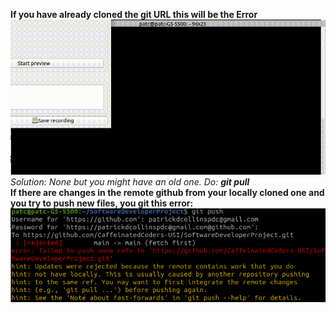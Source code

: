 **If you have already cloned the git URL this will be the Error**<br />
![](cloned_already.gif)<br />
*Solution: None but you might have an old one. Do: **git pull***<br />
**If there are changes in the remote github from your locally cloned one 
and you try to push new files, you git this error:**<br />
![alt text](pushError.png)<br />
